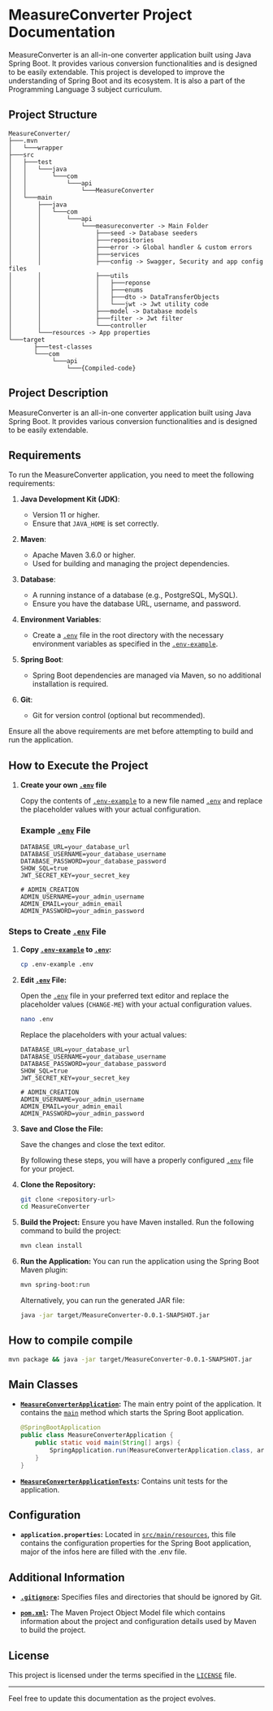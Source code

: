 # MeasureConverter Project Documentation

MeasureConverter is an all-in-one converter application built using Java Spring Boot. It provides various conversion functionalities and is designed to be easily extendable. This project is developed to improve the understanding of Spring Boot and its ecosystem. It is also a part of the Programming Language 3 subject curriculum.

## Project Structure

```
MeasureConverter/
├───.mvn
│   └───wrapper
├───src
│   ├───test
│   │   └───java
│   │       └───com
│   │           └───api
│   │               └───MeasureConverter
│   └───main
│       ├───java
│       │   └───com
│       │       └───api
│       │           └───measureconverter -> Main Folder
│       │               ├───seed -> Database seeders
│       │               ├───repositories
│       │               ├───error -> Global handler & custom errors
│       │               ├───services
│       │               ├───config -> Swagger, Security and app config files
│       │               ├───utils
│       │               │   ├───reponse
│       │               │   ├───enums
│       │               │   ├───dto -> DataTransferObjects
│       │               │   └───jwt -> Jwt utility code
│       │               ├───model -> Database models
│       │               ├───filter -> Jwt filter
│       │               └───controller
│       └───resources -> App properties
└───target
       ├───test-classes
       └───com
            └───api
                └───{Compiled-code}
```

## Project Description

MeasureConverter is an all-in-one converter application built using Java Spring Boot. It provides various conversion functionalities and is designed to be easily extendable.


## Requirements

To run the MeasureConverter application, you need to meet the following requirements:

1. **Java Development Kit (JDK)**:
   - Version 11 or higher.
   - Ensure that `JAVA_HOME` is set correctly.

2. **Maven**:
   - Apache Maven 3.6.0 or higher.
   - Used for building and managing the project dependencies.

3. **Database**:
   - A running instance of a database (e.g., PostgreSQL, MySQL).
   - Ensure you have the database URL, username, and password.

4. **Environment Variables**:
   - Create a [`.env`](./.env) file in the root directory with the necessary environment variables as specified in the [`.env-example`](./.env-example).

5. **Spring Boot**:
   - Spring Boot dependencies are managed via Maven, so no additional installation is required.

6. **Git**:
   - Git for version control (optional but recommended).

Ensure all the above requirements are met before attempting to build and run the application.

## How to Execute the Project

1. **Create your own [`.env`](./.env) file**

   Copy the contents of [`.env-example`](./.env-example) to a new file named [`.env`](./.env) and replace the placeholder values with your actual configuration.

    ### Example [`.env`](./.env) File

    ```env
    DATABASE_URL=your_database_url
    DATABASE_USERNAME=your_database_username
    DATABASE_PASSWORD=your_database_password
    SHOW_SQL=true
    JWT_SECRET_KEY=your_secret_key

    # ADMIN_CREATION
    ADMIN_USERNAME=your_admin_username
    ADMIN_EMAIL=your_admin_email
    ADMIN_PASSWORD=your_admin_password
    ```

### Steps to Create [`.env`](./.env) File

1. **Copy [`.env-example`](./.env-example) to [`.env`](./.env):**

   ```sh
   cp .env-example .env
   ```

2. **Edit [`.env`](./.env) File:**

   Open the [`.env`](./.env) file in your preferred text editor and replace the placeholder values (`CHANGE-ME`) with your actual configuration values.

   ```sh
   nano .env
   ```

   Replace the placeholders with your actual values:

   ```env
   DATABASE_URL=your_database_url
   DATABASE_USERNAME=your_database_username
   DATABASE_PASSWORD=your_database_password
   SHOW_SQL=true
   JWT_SECRET_KEY=your_secret_key

   # ADMIN_CREATION
   ADMIN_USERNAME=your_admin_username
   ADMIN_EMAIL=your_admin_email
   ADMIN_PASSWORD=your_admin_password
   ```

3. **Save and Close the File:**

   Save the changes and close the text editor.

    By following these steps, you will have a properly configured [`.env`]("./.env") file for your project.

2. **Clone the Repository:**
   ```sh
   git clone <repository-url>
   cd MeasureConverter
   ```

3. **Build the Project:**
   Ensure you have Maven installed. Run the following command to build the project:
   ```sh
   mvn clean install
   ```

4. **Run the Application:**
   You can run the application using the Spring Boot Maven plugin:
   ```sh
   mvn spring-boot:run
   ```

   Alternatively, you can run the generated JAR file:
   ```sh
   java -jar target/MeasureConverter-0.0.1-SNAPSHOT.jar
   ```

## How to compile compile

   ```sh
   mvn package && java -jar target/MeasureConverter-0.0.1-SNAPSHOT.jar
   ```

## Main Classes

- **[`MeasureConverterApplication`](./src/main/java/com/api/measureconverter/MeasureConverterApplication.java):**
  The main entry point of the application. It contains the [`main`](./src/main/java/com/api/measureconverter/MeasureConverterApplication.java "Go to definition") method which starts the Spring Boot application.

  ```java
  @SpringBootApplication
  public class MeasureConverterApplication {
      public static void main(String[] args) {
          SpringApplication.run(MeasureConverterApplication.class, args);
      }
  }
  ```

- **[`MeasureConverterApplicationTests`](./src/test/java/com/api/MeasureConverter/MeasureConverterApplicationTests.java):**
  Contains unit tests for the application.

## Configuration

- **`application.properties`:**
  Located in [`src/main/resources`](./src/main/resources/application.properties), this file contains the configuration properties for the Spring Boot application, major of the infos here are filled with the .env file.

## Additional Information

- **[`.gitignore`](.gitignore):**
  Specifies files and directories that should be ignored by Git.

- **[`pom.xml`](./pom.xml):**
  The Maven Project Object Model file which contains information about the project and configuration details used by Maven to build the project.

## License

This project is licensed under the terms specified in the [`LICENSE`](./LICENSE) file.

---

Feel free to update this documentation as the project evolves.